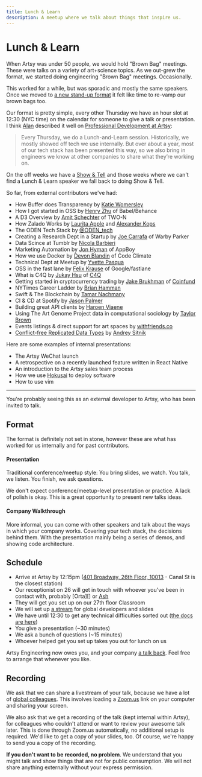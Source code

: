 ```yaml
---
title: Lunch & Learn
description: A meetup where we talk about things that inspire us.
---
```


# Lunch & Learn

When Artsy was under 50 people, we would hold "Brown Bag" meetings. These were
talks on a variety of art+science topics. As we out-grew the format, we started
doing engineering "Brown Bag" meetings. Occasionally.

This worked for a while, but was sporadic and mostly the same speakers. Once we
moved to [a new stand-up format][standup_post] it felt like time to re-vamp our
brown bags too.

[standup_post]: https://artsy.github.io/blog/2015/03/23/artsy-technology-stack-2015/

Our format is pretty simple, every other Thursday we have an hour slot at 12:30
(NYC time) on the calendar for someone to give a talk or presentation. I think
[Alan][alan] described it well on [Professional Development at
Artsy][alan_post]:

[alan]: https://twitter.com/alanjay1/
[alan_post]: https://artsy.github.io/blog/2016/09/22/professional-development-at-artsy-engineering/

> Every Thursday, we do a Lunch-and-Learn session. Historically, we mostly
> showed off tech we use internally. But over about a year, most of our tech
> stack has been presented this way, so we also bring in engineers we know at
> other companies to share what they’re working on.

On the off weeks we have a [Show & Tell](show-and-tell.md) and those weeks where
we can't find a Lunch & Learn speaker we fall back to doing Show & Tell.

So far, from external contributors we've had:

- How Buffer does Transparency by [Katie Womersley](https://twitter.com/‪katie_wormers‬)
- How I got started in OSS by [Henry Zhu](https://twitter.com/‪left_pad) of Babel/Behance
- A D3 Overview by [Amit Schechter](https://twitter.com/‪meetamit‬) of TWO-N
- How Zalado Works by [Laurita Apple](https://twitter.com/‪LauritaApplez‬) and
  [Alexander Kops](https://twitter.com/‪koze‬)
- The ODEN Tech Stack by [@ODEN_tech](https://twitter.com/‪ODEN_tech)
- Creating a Research Dept in a Startup by [Joe Carrafa](https://twitter.com/‪joetastic‬) of Warby Parker
- Data Scince at Tumblr by [Nicola Barbieri](https://twitter.com/nicola_barbieri)
- Marketing Automation by [Jon Hyman](https://twitter.com/jon_hyman) of AppBoy
- How we use Docker by [Devon Blandin](https://devon.io/) of Code Climate
- Technical Dept at Meetup by [Yvette Pasqua](https://twitter.com/lolarobot‬)
- OSS in the fast lane by [Felix Krause](https://twitter.com/krausefx‬) of Google/fastlane
- What is C4Q by [Jukay Hsu](https://twitter.com/JukayHsu‬) of [C4Q](http://www.c4q.nyc)
- Getting started in cryptocurrency trading by [Jake Brukhman](https://twitter.com/jbrukh?lang=en) of
  [Coinfund](https://coinfund.io)
- NYTimes Career Ladder by [Brian Hamman](https://twitter.com/hamman)
- Swift & The Blockchain by [Tamar Nachmany](https://twitter.com/tamarshmallows)
- CI & CD at Spotify by [Jason Palmer](https://twitter.com/palmerj3)
- Building great API clients by [Haroen Viaene](https://haroen.me)
- Using The Art Genome Project data in computational sociology by [Taylor Brown](https://www.taylorwhittenbrown.com)
- Events listings & direct support for art spaces by [withfriends.co](withfriends.co)
- [Conflict-free Replicated Data Types](https://en.wikipedia.org/wiki/Conflict-free_replicated_data_type) by
  [Andrey Sitnik](https://twitter.com/sitnikcode)

Here are some examples of internal presentations:

- The Artsy WeChat launch
- A retrospective on a recently launched feature written in React Native
- An introduction to the Artsy sales team process
- How we use [Hokusai](https://github.com/artsy/hokusai) to deploy software
- How to use vim

---

You're probably seeing this as an external developer to Artsy, who has been
invited to talk.

## Format

The format is definitely not set in stone, however these are what has worked for
us internally and for past contributors.

#### Presentation

Traditional conference/meetup style: You bring slides, we watch. You talk, we
listen. You finish, we ask questions.

We don't expect conference/meetup-level presentation or practice. A lack of
polish is okay. This is a great opportunity to present new talks ideas.

#### Company Walkthrough

More informal, you can come with other speakers and talk about the ways in which
your company works. Covering your tech stack, the decisions behind them. With
the presentation mainly being a series of demos, and showing code architecture.

## Schedule

- Arrive at Artsy by 12:15pm ([401 Broadway, 26th Floor, 10013][401] - Canal St
  is the closest station)
- Our receptionist on 26 will get in touch with whoever you've been in contact
  with, probably [Orta][] or [Ash][]
- They will get you set up on our 27th floor Classroom
- We will set up [a stream](#recording) for global developers and slides
- We have until 12:30 to get any technical difficulties sorted out ([the docs
  are here][trouble])
- You give a presentation (~30 minutes)
- We ask a bunch of questions (~15 minutes)
- Whoever helped get you set up takes you out for lunch on us

Artsy Engineering now owes you, and your company [a talk back][ash_talk]. Feel
free to arrange that whenever you like.

[ash_talk]: https://speakerdeck.com/ashfurrow/teaching-and-learning-1

## Recording

We ask that we can share a livestream of your talk, because we have a lot of
[global colleagues][global_post]. This involves loading a [Zoom.us][] link on
your computer and sharing your screen.

[global_post]: https://www.artsy.net/article/eloy-duran-going-global-5-tips-to-make-remote-work

We also ask that we get a recording of the talk (kept internal within Artsy),
for colleagues who couldn't attend or want to review your awesome talk later.
This is done through Zoom.us automatically, no additional setup is required.
We'd like to get a copy of your slides, too. Of course, we're happy to send you
a copy of the recording.

**If you don't want to be recorded, no problem**. We understand that you might
talk and show things that are not for public consumption. We will not share
anything externally without your express permission.

[Roop]: https://github.com/anandaroop
[ash]: https://github.com/ashfurrow
[401]: https://www.google.com/maps/place/401+Broadway/@40.718958,-74.0049492,17z/data=!3m1!4b1!4m5!3m4!1s0x89c2598a7196824f:0xddf53435afbdd5b9!8m2!3d40.718954!4d-74.0027552
[trouble]: https://github.com/artsy/README/blob/master/playbooks/running-lunch-and-learn.md#troubleshooting
[zoom.us]: https://zoom.us
